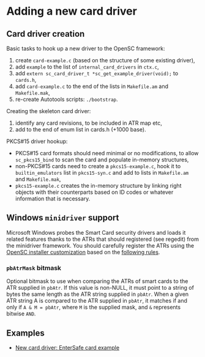 # Adding a new card driver

## Card driver creation

Basic tasks to hook up a new driver to the OpenSC framework:

1. create `card-example.c` (based on the structure of some existing driver),
2. add `example` to the list of `internal_card_drivers` in `ctx.c`,
3. add `extern sc_card_driver_t *sc_get_example_driver(void);` to `cards.h`,
4. add `card-example.c` to the end of the lists in `Makefile.am` and `Makefile.mak`,
5. re-create Autotools scripts: `./bootstrap`.

Creating the skeleton card driver:

1. identify any card revisions, to be included in ATR map etc,
2. add to the end of enum list in cards.h (+1000 base).

PKCS#15 driver hookup:

* PKCS#15 card formats should need minimal or no modifications, to allow `sc_pkcs15_bind` to scan the card and populate in-memory structures,
* non-PKCS#15 cards need to create a `pkcs15-example.c`, hook it to `builtin_emulators` list in `pkcs15-syn.c` and add to lists in `Makefile.am` and `Makefile.mak`,
* `pkcs15-example.c` creates the in-memory structure by linking right objects with their counterparts based on ID codes or whatever information that is necessary.

## Windows `minidriver` support

Microsoft Windows probes the Smart Card security drivers and loads it related features thanks to the ATRs that should registered (see regedit) from the minidriver framework.
You should carefully register the ATRs using the [OpenSC installer customization](https://github.com/OpenSC/OpenSC/blob/master/win32/customactions.cpp) based on the [following rules](https://docs.microsoft.com/en-us/windows/win32/api/winscard/nf-winscard-scardintroducecardtypea).

### `pbAtrMask` bitmask

Optional bitmask to use when comparing the ATRs of smart cards to the ATR supplied in `pbAtr`.
If this value is non-NULL, it must point to a string of bytes the same length as the ATR string supplied in `pbAtr`.
When a given ATR string A is compared to the ATR supplied in `pbAtr`, it matches if and only if `A & M = pbAtr`, where `M` is the supplied mask, and `&` represents bitwise `AND`.

## Examples

* [New card driver: EnterSafe card example](New-card-driver-EnterSafe-card-example)
